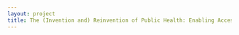 ```yaml
--- 
layout: project 
title: The (Invention and) Reinvention of Public Health: Enabling Access to Archival Collections that Inform Contemporary Discourse (TRoPH)
---
```



